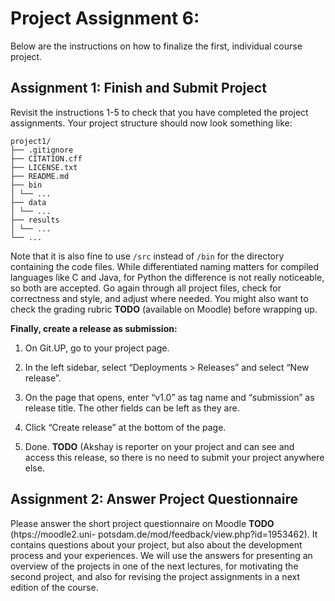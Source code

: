 # Project Assignment 6: 

Below are the instructions on how to finalize the first, individual course project.


## Assignment 1: Finish and Submit Project

Revisit the instructions 1-5 to check that you have completed the project assignments. Your
project structure should now look something like:

```
project1/
├── .gitignore
├── CITATION.cff
├── LICENSE.txt
├── README.md
├── bin
│ └── ...
├── data
│ └── ...
├── results
│ └── ...
└── ...
```

Note that it is also fine to use `/src` instead of `/bin` for the directory containing the code files. While differentiated naming matters for compiled languages like C and Java, for Python the difference is not really noticeable, so both are accepted. 
Go again through all project files, check for correctness and style, and adjust where needed. You might also want to check the grading rubric **TODO** (available on Moodle) before wrapping up.

**Finally, create a release as submission:**

1. On Git.UP, go to your project page.

2. In the left sidebar, select “Deployments > Releases” and select “New release”.

3. On the page that opens, enter “v1.0” as tag name and “submission” as release title. The other fields can be left as they are.

4. Click “Create release” at the bottom of the page.

5. Done. **TODO** (Akshay is reporter on your project and can see and access this release, so there is
no need to submit your project anywhere else.


## Assignment 2: Answer Project Questionnaire

Please answer the short project questionnaire on Moodle **TODO** (htps://moodle2.uni-
potsdam.de/mod/feedback/view.php?id=1953462). 
It contains questions about your project, but also about the development process and your experiences. We will use the answers for presenting an overview of the projects in one of the next lectures, for motivating the second
project, and also for revising the project assignments in a next edition of the course.